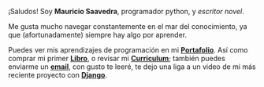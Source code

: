 ---
---

¡Saludos! Soy **Mauricio Saavedra**, programador python, y *escritor novel*.

Me gusta mucho navegar constantemente en el mar del conocimiento, ya que (afortunadamente) siempre hay algo por aprender.

Puedes ver mis aprendizajes de programación en mi **[Portafolio]**. Así como comprar mi primer **[Libro]**, o revisar mi **[Curriculum]**; también puedes enviarme un **[email]**, con gusto te leeré, te dejo una liga a un video de mi más reciente proyecto con **[Django]**.

[Portafolio]: /projects
[Libro]: https://a.co/d/fdZFatc
[Curriculum]: /curriculum
[email]: mailto:micorreodecontactopublico@gmail.com
[Django]: https://youtu.be/JGrvC7pxcjI
